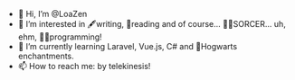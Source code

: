 - 👋 Hi, I’m @LoaZen
- 👀 I’m interested in 🖋️writing, 📖reading and of course... 🧙‍♀️SORCER... uh, ehm,  👩‍💻programming! 
- 🌱 I’m currently learning Laravel, Vue.js, C# and 🔮Hogwarts enchantments. 
- 📫 How to reach me: by telekinesis!

<!---
LoaZen/LoaZen is a ✨ special ✨ repository because its `README.md` (this file) appears on your GitHub profile.
You can click the Preview link to take a look at your changes.
--->
